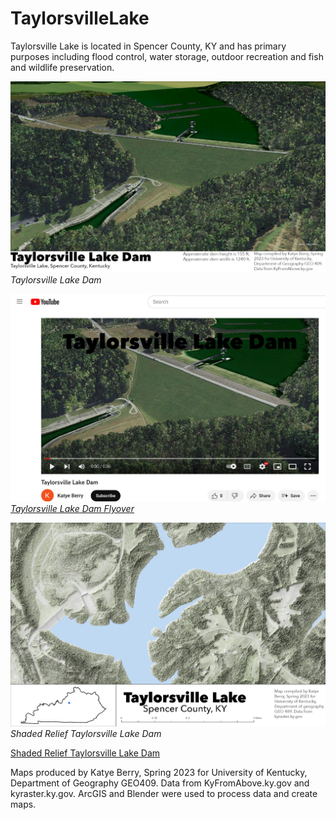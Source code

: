 # TaylorsvilleLake
Taylorsville Lake is located in Spencer County, KY and has primary purposes including flood control, water storage, outdoor recreation and fish and wildlife preservation. 

![Taylorsville Lake Dam](map.jpg)     
*Taylorsville Lake Dam*

![Screenshot of animation](animation.jpg)     
*[Taylorsville Lake Dam Flyover](https://youtu.be/Uk7ZaWG7X6E)*


![Shaded Relief Taylorsville Lake Dam](mapSR.jpg)     
*Shaded Relief Taylorsville Lake Dam*

[Shaded Relief Taylorsville Lake Dam](mapSR.pdf)     

Maps produced by Katye Berry, Spring 2023 for University of Kentucky, Department of Geography GEO409. Data from KyFromAbove.ky.gov and kyraster.ky.gov. ArcGIS and Blender were used to process data and create maps. 
